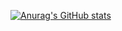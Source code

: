 [![Anurag's GitHub stats](https://github-readme-stats.vercel.app/api?username=BeechburgPieStar)](https://github.com/anuraghazra/github-readme-stats)
